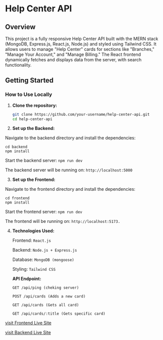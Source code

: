 # Help Center API

## Overview

This project is a fully responsive Help Center API built with the MERN stack (MongoDB, Express.js, React.js, Node.js) and styled using Tailwind CSS. It allows users to manage "Help Center" cards for sections like "Branches," "Manage Your Account," and "Manage Billing." The React frontend dynamically fetches and displays data from the server, with search functionality.

## Getting Started

### How to Use Locally

1. **Clone the repository:**

   ```bash
   git clone https://github.com/your-username/help-center-api.git
   cd help-center-api
   ```

2. **Set up the Backend:**

Navigate to the backend directory and install the dependencies:

```
cd backend
npm install
```

Start the backend server: `npm run dev`

The backend server will be running on: `http://localhost:5000`

3. **Set up the Frontend:**

Navigate to the frontend directory and install the dependencies:

```
cd frontend
npm install
```

Start the frontend server: `npm run dev`

The frontend will be running on: `http://localhost:5173.`

4. **Technologies Used:**

   Frontend: `React.js`

   Backend: `Node.js + Express.js`

   Database: `MongoDB (mongoose)`

   Styling: `Tailwind CSS`

   **API Endpoint:**

   `GET /api/ping (cheking server)`

   `POST /api/cards (Adds a new card) `

   `GET /api/cards (Gets all card)`

   `GET /api/cards/:title (Gets specific card)`

[visit Frontend Live Site](https://abstracthelpcenter316.netlify.app)

[visit Backend Live Site](https://backend-wqc5in6xn-shanto57575s-projects.vercel.app/ping)
